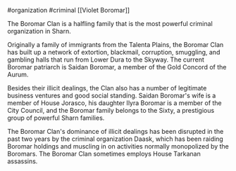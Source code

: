 #organization #criminal [[Violet Boromar]]

The Boromar Clan is a halfling family that is the most powerful criminal organization in Sharn.

Originally a family of immigrants from the Talenta Plains, the Boromar Clan has built up a network of extortion, blackmail, corruption, smuggling, and gambling halls that run from Lower Dura to the Skyway. The current Boromar patriarch is Saidan Boromar, a member of the Gold Concord of the Aurum.

Besides their illicit dealings, the Clan also has a number of legitimate business ventures and good social standing. Saidan Boromar's wife is a member of House Jorasco, his daughter Ilyra Boromar is a member of the City Council, and the Boromar family belongs to the Sixty, a prestigious group of powerful Sharn families.

The Boromar Clan's dominance of illicit dealings has been disrupted in the past two years by the criminal organization Daask, which has been raiding Boromar holdings and muscling in on activities normally monopolized by the Boromars. The Boromar Clan sometimes employs House Tarkanan assassins.